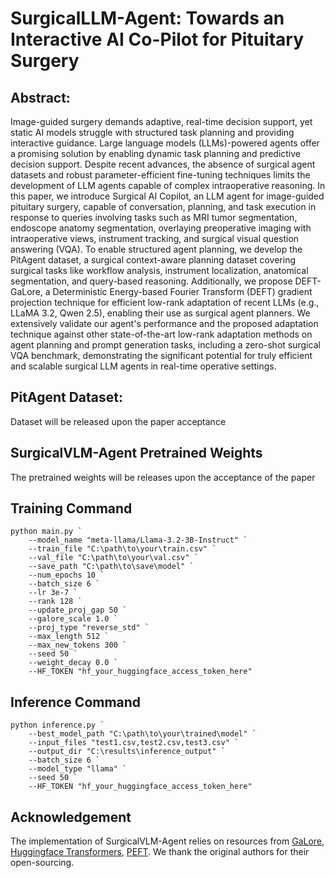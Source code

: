 # SurgicalLLM-Agent: Towards an Interactive AI Co-Pilot for Pituitary Surgery

## Abstract: 
Image-guided surgery demands adaptive, real-time decision support, yet static AI models struggle with structured task planning and providing interactive guidance. Large language models (LLMs)-powered agents offer a promising solution by enabling dynamic task planning and predictive decision support. Despite recent advances, the absence of surgical agent datasets and robust parameter-efficient fine-tuning techniques limits the development of LLM agents capable of complex intraoperative reasoning. In this paper, we introduce Surgical AI Copilot, an LLM agent for image-guided pituitary surgery, capable of conversation, planning, and task execution in response to queries involving tasks such as MRI tumor segmentation, endoscope anatomy segmentation, overlaying preoperative imaging with intraoperative views, instrument tracking, and surgical visual question answering (VQA). To enable structured agent planning, we develop the PitAgent dataset, a surgical context-aware planning dataset covering surgical tasks like workflow analysis, instrument localization, anatomical segmentation, and query-based reasoning. Additionally, we propose DEFT-GaLore, a Deterministic Energy-based Fourier Transform (DEFT) gradient projection technique for efficient low-rank adaptation of recent LLMs (e.g., LLaMA 3.2, Qwen 2.5), enabling their use as surgical agent planners.  We extensively validate our agent's performance and the proposed adaptation technique against other state-of-the-art low-rank adaptation methods on agent planning and prompt generation tasks, including a zero-shot surgical VQA benchmark, demonstrating the significant potential for truly efficient and scalable surgical LLM agents in real-time operative settings.

## PitAgent Dataset:
Dataset will be released upon the paper acceptance

## SurgicalVLM-Agent Pretrained Weights
The pretrained weights will be releases upon the acceptance of the paper

## Training Command
```
python main.py `
    --model_name "meta-llama/Llama-3.2-3B-Instruct" `
    --train_file "C:\path\to\your\train.csv" `
    --val_file "C:\path\to\your\val.csv" `
    --save_path "C:\path\to\save\model" `
    --num_epochs 10 `
    --batch_size 6 `
    --lr 3e-7 `
    --rank 128 `
    --update_proj_gap 50 `
    --galore_scale 1.0 `
    --proj_type "reverse_std" `
    --max_length 512 `
    --max_new_tokens 300 `
    --seed 50 `
    --weight_decay 0.0 `
    --HF_TOKEN "hf_your_huggingface_access_token_here"
```

## Inference Command
```
python inference.py `
    --best_model_path "C:\path\to\your\trained\model" `
    --input_files "test1.csv,test2.csv,test3.csv" `
    --output_dir "C:\results\inference_output" `
    --batch_size 6 `
    --model_type "llama" `
    --seed 50 `
    --HF_TOKEN "hf_your_huggingface_access_token_here"
```

## Acknowledgement
The implementation of SurgicalVLM-Agent relies on resources from <a href="https://github.com/jiaweizzhao/GaLore">GaLore</a>, <a href="https://github.com/huggingface/transformers">Huggingface Transformers</a>, <a href="https://github.com/huggingface/peft">PEFT</a>. We thank the original authors for their open-sourcing.
